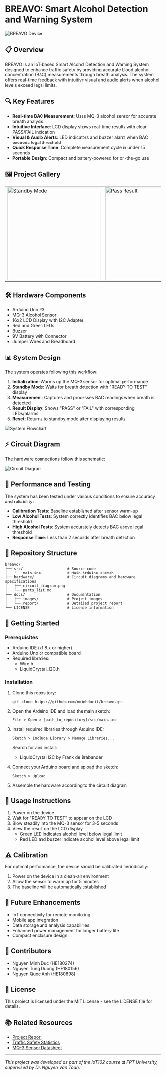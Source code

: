 # BREAVO: Smart Alcohol Detection and Warning System

![BREAVO Device](https://raw.githubusercontent.com/nminhducit/breavo/main/docs/images/banner.png)

## 📋 Overview

BREAVO is an IoT-based Smart Alcohol Detection and Warning System designed to enhance traffic safety by providing accurate blood alcohol concentration (BAC) measurements through breath analysis. The system offers real-time feedback with intuitive visual and audio alerts when alcohol levels exceed legal limits.

## 🔍 Key Features

- **Real-time BAC Measurement**: Uses MQ-3 alcohol sensor for accurate breath analysis
- **Intuitive Interface**: LCD display shows real-time results with clear PASS/FAIL indication
- **Visual & Audio Alerts**: LED indicators and buzzer alarm when BAC exceeds legal threshold
- **Quick Response Time**: Complete measurement cycle in under 15 seconds
- **Portable Design**: Compact and battery-powered for on-the-go use

## 🖼️ Project Gallery

<table>
  <tr>
    <td><img src="https://raw.githubusercontent.com/nminhducit/breavo/main/docs/images/device-standby.png" alt="Standby Mode" width="300"/></td>
    <td><img src="https://raw.githubusercontent.com/nminhducit/breavo/main/docs/images/device-pass.png" alt="Pass Result" width="300"/></td>
    <td><img src="https://raw.githubusercontent.com/nminhducit/breavo/main/docs/images/device-fail.png" alt="Fail Result" width="300"/></td>
  </tr>
</table>

## 🛠️ Hardware Components

- Arduino Uno R3
- MQ-3 Alcohol Sensor
- 16x2 LCD Display with I2C Adapter
- Red and Green LEDs
- Buzzer
- 9V Battery with Connector
- Jumper Wires and Breadboard

## 📊 System Design

The system operates following this workflow:

1. **Initialization**: Warms up the MQ-3 sensor for optimal performance
2. **Standby Mode**: Waits for breath detection with "READY TO TEST" display
3. **Measurement**: Captures and processes BAC readings when breath is detected
4. **Result Display**: Shows "PASS" or "FAIL" with corresponding LEDs/alarms
5. **Reset**: Returns to standby mode after displaying results

![System Flowchart](https://raw.githubusercontent.com/nminhducit/breavo/main/docs/images/flowchart.png)

## ⚡ Circuit Diagram

The hardware connections follow this schematic:

![Circuit Diagram](https://raw.githubusercontent.com/nminhducit/breavo/main/docs/images/circuit-diagram.png)

## 🧪 Performance and Testing

The system has been tested under various conditions to ensure accuracy and reliability:

- **Calibration Tests**: Baseline established after sensor warm-up
- **Low Alcohol Tests**: System correctly identifies BAC below legal threshold
- **High Alcohol Tests**: System accurately detects BAC above legal threshold
- **Response Time**: Less than 2 seconds after breath detection

## 📁 Repository Structure

```
breavo/
├── src/                    # Source code
│   └── main.ino            # Main Arduino sketch
├── hardware/               # Circuit diagrams and hardware specifications
│   ├── circuit_diagram.png
│   └── parts_list.md
├── docs/                   # Documentation
│   ├── images/             # Project images
│   └── report/             # Detailed project report
└── LICENSE                 # License information
```

## 🚀 Getting Started

### Prerequisites

- Arduino IDE (v1.8.x or higher)
- Arduino Uno or compatible board
- Required libraries:
  - Wire.h
  - LiquidCrystal_I2C.h

### Installation

1. Clone this repository:
   ```
   git clone https://github.com/nminhducit/breavo.git
   ```

2. Open the Arduino IDE and load the main sketch:
   ```
   File > Open > [path_to_repository]/src/main.ino
   ```

3. Install required libraries through Arduino IDE:
   ```
   Sketch > Include Library > Manage Libraries...
   ```
   Search for and install:
   - LiquidCrystal I2C by Frank de Brabander

4. Connect your Arduino board and upload the sketch:
   ```
   Sketch > Upload
   ```

5. Assemble the hardware according to the circuit diagram

## 📝 Usage Instructions

1. Power on the device
2. Wait for "READY TO TEST" to appear on the LCD
3. Blow steadily into the MQ-3 sensor for 3-5 seconds
4. View the result on the LCD display:
   - Green LED indicates alcohol level below legal limit
   - Red LED and buzzer indicate alcohol level above legal limit

## ⚠️ Calibration

For optimal performance, the device should be calibrated periodically:

1. Power on the device in a clean-air environment
2. Allow the sensor to warm up for 5 minutes
3. The baseline will be automatically established

## 🔮 Future Enhancements

- IoT connectivity for remote monitoring
- Mobile app integration
- Data storage and analysis capabilities
- Enhanced power management for longer battery life
- Compact enclosure design

## 👥 Contributors

- Nguyen Minh Duc (HE180274)
- Nguyen Tung Duong (HE180156)
- Nguyen Quoc Anh (HE180898)

## 📄 License

This project is licensed under the MIT License - see the [LICENSE](LICENSE) file for details.

## 📚 Related Resources

- [Project Report](docs/report/REPORT_IOT102_SP25-EN.pdf)
- [Traffic Safety Statistics](https://example.com/traffic-safety-stats)
- [MQ-3 Sensor Datasheet](https://example.com/mq3-datasheet)

---

*This project was developed as part of the IoT102 course at FPT University, supervised by Dr. Nguyen Van Toan.*
